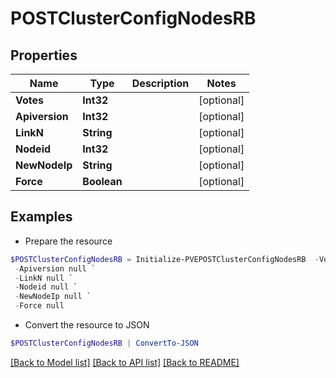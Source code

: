 # POSTClusterConfigNodesRB
## Properties

Name | Type | Description | Notes
------------ | ------------- | ------------- | -------------
**Votes** | **Int32** |  | [optional] 
**Apiversion** | **Int32** |  | [optional] 
**LinkN** | **String** |  | [optional] 
**Nodeid** | **Int32** |  | [optional] 
**NewNodeIp** | **String** |  | [optional] 
**Force** | **Boolean** |  | [optional] 

## Examples

- Prepare the resource
```powershell
$POSTClusterConfigNodesRB = Initialize-PVEPOSTClusterConfigNodesRB  -Votes null `
 -Apiversion null `
 -LinkN null `
 -Nodeid null `
 -NewNodeIp null `
 -Force null
```

- Convert the resource to JSON
```powershell
$POSTClusterConfigNodesRB | ConvertTo-JSON
```

[[Back to Model list]](../README.md#documentation-for-models) [[Back to API list]](../README.md#documentation-for-api-endpoints) [[Back to README]](../README.md)

